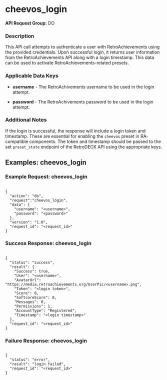 # cheevos_login

**API Request Group:** DO

### Description

This API call attempts to authenticate a user with RetroAchievements using the provided credentials. Upon successful login, it returns user information from the RetroAchievements API along with a login timestamp. This data can be used to activate RetroAchievements-related presets.

### Applicable Data Keys

- **username** - The RetroAchivements username to be used in the login attempt.

- **password** - The RetroAchivements password to be used in the login attempt.

### Additional Notes

If the login is successful, the response will include a login token and timestamp. These are essential for enabling the `cheevos` preset in RA-compatible components. The token and timestamp should be passed to the set `preset_state` endpoint of the RetroDECK API using the appropriate keys.
 
## Examples: cheevos_login

### Example Request: cheevos_login


```

{
  "action": "do",
  "request":"cheevos_login",
  "data": {
    "username": "<username>",
    "password": "<password>"
  },
  "version": "1.0",
  "request_id": "<request_id>"
}

```

### Success Response: cheevos_login

```

{
  "status": "success",
  "result": {
    "Success": true,
    "User": "<username>",
    "AvatarUrl": "https://media.retroachievements.org/UserPic/<username>.png",
    "Token": "<login token>",
    "Score": 0,
    "SoftcoreScore": 0,
    "Messages": 0,
    "Permissions": 1,
    "AccountType": "Registered",
    "Timestamp": "<login timestamp>"
  },
  "request_id": "<request_id>"
}

```


### Failure Response: cheevos_login


```

{
  "status": "error",
  "result": "login failed",
  "request_id": "<request_id>"
}

```
